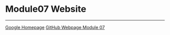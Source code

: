 # Module07 Website
---
[Google Homepage](https://www.google.com "Google's Homepage")
[GitHub Webpage Module 07](https://github.com/BALaCourUW/DBFoundations-Module07)
